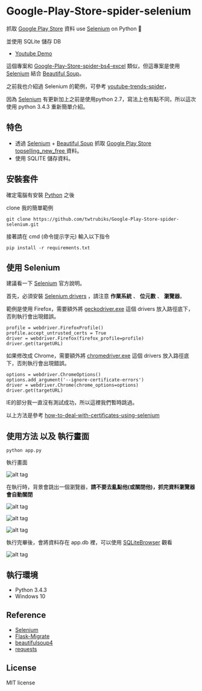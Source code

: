 # Google-Play-Store-spider-selenium
抓取 [Google Play Store](https://play.google.com/store/apps/top) 資料 use [Selenium](http://selenium-python.readthedocs.io/index.html) on Python 📝  

並使用 SQLite 儲存 DB

* [Youtube Demo]()   
 
這個專案和 [Google-Play-Store-spider-bs4-excel](https://github.com/twtrubiks/Google-Play-Store-spider-bs4-excel) 類似，但這專案是使用  [Selenium](http://selenium-python.readthedocs.io/index.html) 結合  [Beautiful Soup](https://www.crummy.com/software/BeautifulSoup/bs4/doc/)。

之前我也介紹過 Selenium 的範例，可參考 [youtube-trends-spider](https://github.com/twtrubiks/youtube-trends-spider)，

因為 [Selenium](http://selenium-python.readthedocs.io/index.html) 有更新加上之前是使用python 2.7，寫法上也有點不同，所以這次使用 python 3.4.3 重新簡單介紹。

## 特色
* 透過 [Selenium](http://selenium-python.readthedocs.io/index.html) + [Beautiful Soup](https://www.crummy.com/software/BeautifulSoup/bs4/doc/) 抓取  [Google Play Store topselling_new_free ](https://play.google.com/store/apps/category/BOOKS_AND_REFERENCE/collection/topselling_new_free)資料。
* 使用 SQLITE 儲存資料。



## 安裝套件 
確定電腦有安裝 [Python](https://www.python.org/) 之後

clone 我的簡單範例

``` 
git clone https://github.com/twtrubiks/Google-Play-Store-spider-selenium.git
```

接著請在  cmd (命令提示字元) 輸入以下指令
``` 
pip install -r requirements.txt
```

## 使用 Selenium
建議看一下 [Selenium](http://selenium-python.readthedocs.io/index.html) 官方說明。

首先，必須安裝 [Selenium drivers](http://selenium-python.readthedocs.io/installation.html#drivers) ，請注意 <b>作業系統</b> 、 <b>位元數</b> 、 <b>瀏覽器</b>。

範例是使用 Firefox，需要額外將 [geckodriver.exe](https://github.com/twtrubiks/Google-Play-Store-spider-selenium/blob/master/geckodriver.exe) 這個 drivers 放入路徑底下，否則執行會出現錯誤。

```
profile = webdriver.FirefoxProfile()
profile.accept_untrusted_certs = True
driver = webdriver.Firefox(firefox_profile=profile)
driver.get(targetURL)
```

如果修改成 Chrome，需要額外將 [chromedriver.exe](https://github.com/twtrubiks/Google-Play-Store-spider-selenium/blob/master/chromedriver.exe) 這個 drivers 放入路徑底下，否則執行會出現錯誤。

```
options = webdriver.ChromeOptions()
options.add_argument('--ignore-certificate-errors')
driver = webdriver.Chrome(chrome_options=options)
driver.get(targetURL)
```

IE的部分我一直沒有測試成功，所以這裡我們暫時跳過。
  
以上方法是參考  [how-to-deal-with-certificates-using-selenium](http://stackoverflow.com/questions/24507078/how-to-deal-with-certificates-using-selenium)

## 使用方法 以及 執行畫面

``` 
python app.py
```
執行畫面

![alt tag](http://i.imgur.com/frCEqu7.jpg)

在執行時，背景會跳出一個瀏覽器，<b>請不要去亂點他(或關閉他)，抓完資料瀏覽器會自動關閉</b>

![alt tag](http://i.imgur.com/tLXt0zM.jpg)

![alt tag](http://i.imgur.com/x9Tuyf8.jpg)

![alt tag](http://i.imgur.com/bhJJVXl.jpg)


執行完畢後，會將資料存在 app.db 裡，可以使用 [SQLiteBrowser](http://sqlitebrowser.org/) 觀看

![alt tag](http://i.imgur.com/PYOkVNN.jpg)



## 執行環境
* Python 3.4.3
* Windows 10

## Reference 
* [Selenium](http://selenium-python.readthedocs.io/index.html)
* [Flask-Migrate](https://flask-migrate.readthedocs.io/en/latest/) 
* [beautifulsoup4](https://www.crummy.com/software/BeautifulSoup/bs4/doc/)
* [requests](http://docs.python-requests.org/en/master/)


## License
MIT license
